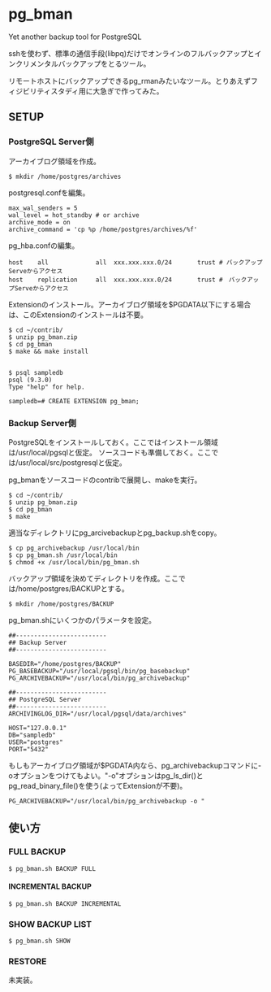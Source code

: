 pg_bman
=======

Yet another backup tool for PostgreSQL

sshを使わず、標準の通信手段(libpq)だけでオンラインのフルバックアップとインクリメンタルバックアップをとるツール。

リモートホストにバックアップできるpg_rmanみたいなツール。とりあえずフィジビリティスタディ用に大急ぎで作ってみた。


## SETUP

### PostgreSQL Server側

アーカイブログ領域を作成。

    $ mkdir /home/postgres/archives


postgresql.confを編集。

    max_wal_senders = 5
    wal_level = hot_standby # or archive
    archive_mode = on
    archive_command = 'cp %p /home/postgres/archives/%f'


pg_hba.confの編集。

    host    all             all  xxx.xxx.xxx.0/24       trust # バックアップServeからアクセス
    host    replication     all  xxx.xxx.xxx.0/24       trust #　バックアップServeからアクセス


Extensionのインストール。アーカイブログ領域を$PGDATA以下にする場合は、このExtensionのインストールは不要。

    $ cd ~/contrib/
    $ unzip pg_bman.zip
    $ cd pg_bman
    $ make && make install


    $ psql sampledb
    psql (9.3.0)
    Type "help" for help.

    sampledb=# CREATE EXTENSION pg_bman;



### Backup Server側

PostgreSQLをインストールしておく。ここではインストール領域は/usr/local/pgsqlと仮定。
ソースコードも準備しておく。ここでは/usr/local/src/postgresqlと仮定。


pg_bmanをソースコードのcontribで展開し、makeを実行。

    $ cd ~/contrib/
    $ unzip pg_bman.zip
    $ cd pg_bman
    $ make

適当なディレクトリにpg_arcivebackupとpg_backup.shをcopy。


    $ cp pg_archivebackup /usr/local/bin
    $ cp pg_bman.sh /usr/local/bin
    $ chmod +x /usr/local/bin/pg_bman.sh

バックアップ領域を決めてディレクトリを作成。ここでは/home/postgres/BACKUPとする。

    $ mkdir /home/postgres/BACKUP


pg_bman.shにいくつかのパラメータを設定。

    ##-------------------------
    ## Backup Server 
    ##-------------------------

    BASEDIR="/home/postgres/BACKUP"
    PG_BASEBACKUP="/usr/local/pgsql/bin/pg_basebackup"
    PG_ARCHIVEBACKUP="/usr/local/bin/pg_archivebackup"
    
    ##-------------------------
    ## PostgreSQL Server
    ##-------------------------
    ARCHIVINGLOG_DIR="/usr/local/pgsql/data/archives"
    
    HOST="127.0.0.1"
    DB="sampledb"
    USER="postgres"
    PORT="5432"



もしもアーカイブログ領域が$PGDATA内なら、pg_archivebackupコマンドに-oオプションをつけてもよい。"-o"オプションはpg_ls_dir()とpg_read_binary_file()を使う(よってExtensionが不要)。

    PG_ARCHIVEBACKUP="/usr/local/bin/pg_archivebackup -o "


## 使い方

### FULL BACKUP

    $ pg_bman.sh BACKUP FULL


#### INCREMENTAL BACKUP


    $ pg_bman.sh BACKUP INCREMENTAL


### SHOW BACKUP LIST

    $ pg_bman.sh SHOW


### RESTORE

未実装。


